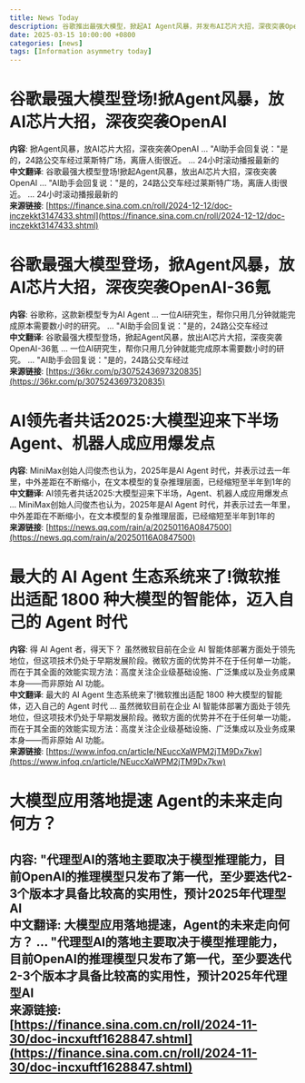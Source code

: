 ```yaml
---
title: News Today
description: 谷歌推出最强大模型，掀起AI Agent风暴，并发布AI芯片大招，深夜突袭OpenAI。微软推出适配1800种大模型的智能体，迈入自己的Agent时代。AI领先者共话2025，认为大模型迎来下半场，Agent和机器人将成为应用爆发点。
date: 2025-03-15 10:00:00 +0800
categories: [news]
tags: [Information asymmetry today]
---
```


# 谷歌最强大模型登场!掀Agent风暴，放AI芯片大招，深夜突袭OpenAI

**内容**: 掀Agent风暴，放AI芯片大招，深夜突袭OpenAI ... "AI助手会回复说："是的，24路公交车经过莱斯特广场，离唐人街很近。 ... 24小时滚动播报最新的  
**中文翻译**: 谷歌最强大模型登场!掀起Agent风暴，放出AI芯片大招，深夜突袭OpenAI ... "AI助手会回复说："是的，24路公交车经过莱斯特广场，离唐人街很近。 ... 24小时滚动播报最新的  
**来源链接**: [https://finance.sina.com.cn/roll/2024-12-12/doc-inczekkt3147433.shtml](https://finance.sina.com.cn/roll/2024-12-12/doc-inczekkt3147433.shtml)

# 谷歌最强大模型登场，掀Agent风暴，放AI芯片大招，深夜突袭OpenAI-36氪

**内容**: 谷歌称，这款新模型专为AI Agent ... 一位AI研究生，帮你只用几分钟就能完成原本需要数小时的研究。 ... "AI助手会回复说："是的，24路公交车经过  
**中文翻译**: 谷歌最强大模型登场，掀起Agent风暴，放出AI芯片大招，深夜突袭OpenAI-36氪 ... 一位AI研究生，帮你只用几分钟就能完成原本需要数小时的研究。 ... "AI助手会回复说："是的，24路公交车经过  
**来源链接**: [https://36kr.com/p/3075243697320835](https://36kr.com/p/3075243697320835)

# AI领先者共话2025:大模型迎来下半场 Agent、机器人成应用爆发点

**内容**: MiniMax创始人闫俊杰也认为，2025年是AI Agent 时代，并表示过去一年里，中外差距在不断缩小，在文本模型的复杂推理层面，已经缩短至半年到1年的  
**中文翻译**: AI领先者共话2025:大模型迎来下半场，Agent、机器人成应用爆发点 ... MiniMax创始人闫俊杰也认为，2025年是AI Agent 时代，并表示过去一年里，中外差距在不断缩小，在文本模型的复杂推理层面，已经缩短至半年到1年的  
**来源链接**: [https://news.qq.com/rain/a/20250116A0847500](https://news.qq.com/rain/a/20250116A0847500)

# 最大的 AI Agent 生态系统来了!微软推出适配 1800 种大模型的智能体，迈入自己的 Agent 时代

**内容**: 得 AI Agent 者，得天下？ 虽然微软目前在企业 AI 智能体部署方面处于领先地位，但这项技术仍处于早期发展阶段。微软方面的优势并不在于任何单一功能，而在于其全面的效能实现方法：高度关注企业级基础设施、广泛集成以及业务成果本身——而非原始 AI 功能。  
**中文翻译**: 最大的 AI Agent 生态系统来了!微软推出适配 1800 种大模型的智能体，迈入自己的 Agent 时代 ... 虽然微软目前在企业 AI 智能体部署方面处于领先地位，但这项技术仍处于早期发展阶段。微软方面的优势并不在于任何单一功能，而在于其全面的效能实现方法：高度关注企业级基础设施、广泛集成以及业务成果本身——而非原始 AI 功能。  
**来源链接**: [https://www.infoq.cn/article/NEuccXaWPM2jTM9Dx7kw](https://www.infoq.cn/article/NEuccXaWPM2jTM9Dx7kw)

# 大模型应用落地提速 Agent的未来走向何方？

**内容**: "代理型AI的落地主要取决于模型推理能力，目前OpenAI的推理模型只发布了第一代，至少要迭代2-3个版本才具备比较高的实用性，预计2025年代理型AI  
**中文翻译**: 大模型应用落地提速，Agent的未来走向何方？ ... "代理型AI的落地主要取决于模型推理能力，目前OpenAI的推理模型只发布了第一代，至少要迭代2-3个版本才具备比较高的实用性，预计2025年代理型AI  
**来源链接**: [https://finance.sina.com.cn/roll/2024-11-30/doc-incxuftf1628847.shtml](https://finance.sina.com.cn/roll/2024-11-30/doc-incxuftf1628847.shtml)
---